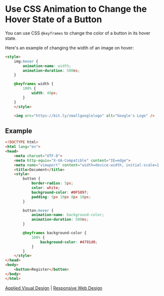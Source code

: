 # Use CSS Animation to Change the Hover State of a Button

You can use CSS `@keyframes` to change the color of a button in its hover state.

Here's an example of changing the width of an image on hover:

```HTML
<style>
    img:hover {
        animation-name: width;
        animation-duration: 500ms;
    }

    @keyframes width {
        100% {
            width: 40px;
        }
    }
    </style>

    <img src="https://bit.ly/smallgooglelogo" alt="Google's Logo" />
```

## Example

```HTML
<!DOCTYPE html>
<html lang="en">
<head>
    <meta charset="UTF-8">
    <meta http-equiv="X-UA-Compatible" content="IE=edge">
    <meta name="viewport" content="width=device-width, initial-scale=1.0">
    <title>Document</title>
    <style>
        button {
            border-radius: 5px;
            color: white;
            background-color: #0F5897;
            padding: 5px 10px 8px 10px;
        }

        button:hover {
            animation-name: background-color;
            animation-duration: 500ms;
        }

        @keyframes background-color {
            100% { 
                background-color: #4791d0;
            }
        }
    </style>
</head>
<body>
    <button>Register</button>
</body>
</html>
```

[Applied Visual Design](../applied-visual-design.md) | [Responsive Web Design](../../responsive-web-design.md)
